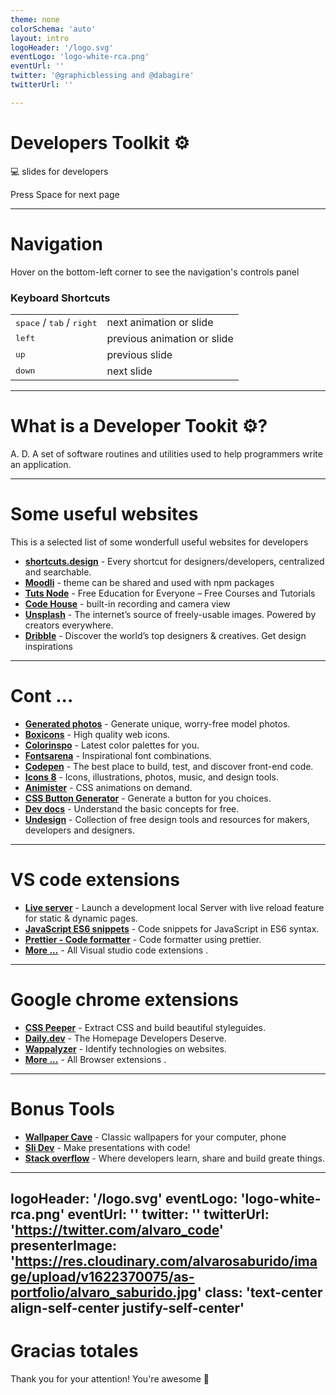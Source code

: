```yaml
---
theme: none
colorSchema: 'auto'
layout: intro
logoHeader: '/logo.svg'
eventLogo: 'logo-white-rca.png'
eventUrl: ''
twitter: '@graphicblessing and @dabagire'
twitterUrl: ''

---
```


# Developers Toolkit ⚙️

💻 slides for developers

<div class="pt-12">
  <span @click="next" class="px-2 p-1 rounded cursor-pointer hover:bg-white hover:bg-opacity-10">
    Press Space for next page <carbon:arrow-right class="inline"/>
  </span>
</div>

---

# Navigation

Hover on the bottom-left corner to see the navigation's controls panel

### Keyboard Shortcuts

|                                                      |                             |
| ---------------------------------------------------- | --------------------------- |
| <kbd>space</kbd> / <kbd>tab</kbd> / <kbd>right</kbd> | next animation or slide     |
| <kbd>left</kbd>                                      | previous animation or slide |
| <kbd>up</kbd>                                        | previous slide              |
| <kbd>down</kbd>                                      | next slide                  |




---



# What is a Developer Tookit ⚙️?

A. D. A set of software routines and utilities used to help programmers write an application.


---


# Some useful websites

This is a selected list of some wonderfull useful websites for developers

- **[shortcuts.design](https://shortcuts.design/)** - Every shortcut for designers/developers, centralized and searchable.
- **[Moodli](https://moodly.site/)** - theme can be shared and used with npm packages
- **[Tuts Node](https://www.tutsnodes.com/)** - Free Education for Everyone – Free Courses and Tutorials
- **[Code House](https://codehouse.vercel.app/ )** - built-in recording and camera view
- **[Unsplash](https://unsplash.com/)** - The internet’s source of freely-usable images.
Powered by creators everywhere.
- **[Dribble](https://dribbble.com/)** - Discover the world’s top designers & creatives. Get design inspirations


---


# Cont ...

- **[Generated photos](https://generated.photos/)** - Generate unique, worry-free model photos.
- **[Boxicons](https://boxicons.com/)** - High quality web icons.
- **[Colorinspo](https://colorsinspo.com/)** - Latest color palettes for you.
- **[Fontsarena](https://fontsarena.com/)** - Inspirational font combinations.
- **[Codepen](https://codepen.io/)** - The best place to build, test, and discover front-end code.
- **[Icons 8](https://icons8.com/)** - Icons, illustrations, photos, music, and design tools.
- **[Animister](https://animista.net/)** - CSS animations on demand.
- **[CSS Button Generator](https://css3buttongenerator.com/)** - Generate a button for you choices.
- **[Dev docs](https://devdocs.io/)** - Understand the basic concepts for free.
- **[Undesign](https://undesign.learn.uno/)** - Collection of free design tools and resources for makers, developers and designers.

---

# VS code extensions

- **[Live server](https://marketplace.visualstudio.com/items?itemName=ritwickdey.LiveServer)** - Launch a development local Server with live reload feature for static & dynamic pages.
- **[JavaScript ES6 snippets](https://marketplace.visualstudio.com/items?itemName=xabikos.JavaScriptSnippets)** - Code snippets for JavaScript in ES6 syntax.
- **[Prettier - Code formatter](https://marketplace.visualstudio.com/items?itemName=esbenp.prettier-vscode)** - Code formatter using prettier.
- **[More ...](https://marketplace.visualstudio.com/search?target=VSCode&category=All%20categories&sortBy=Installs)** - All Visual studio code extensions . 

---

# Google chrome extensions

- **[CSS Peeper](https://chrome.google.com/webstore/detail/css-peeper/mbnbehikldjhnfehhnaidhjhoofhpehk?hl=en)** - Extract CSS and build beautiful styleguides.
- **[Daily.dev](https://chrome.google.com/webstore/detail/dailydev-the-homepage-dev/jlmpjdjjbgclbocgajdjefcidcncaied)** - The Homepage Developers Deserve.
- **[Wappalyzer](https://chrome.google.com/webstore/detail/wappalyzer/gppongmhjkpfnbhagpmjfkannfbllamg?hl=en)** - Identify technologies on websites.
- **[More ...](https://chrome.google.com/webstore/category/extensions?hl=en)** - All Browser extensions .

---

# Bonus Tools
- **[Wallpaper Cave](https://wallpapercave.com/)** - Classic wallpapers for your computer, phone
- **[Sli Dev](https://sli.dev/)** - Make presentations with code! 
- **[Stack overflow](https://stackoverflow.com/)** - Where developers learn, share and build greate things.

---
logoHeader: '/logo.svg'
eventLogo: 'logo-white-rca.png'
eventUrl: ''
twitter: ''
twitterUrl: 'https://twitter.com/alvaro_code'
presenterImage: 'https://res.cloudinary.com/alvarosaburido/image/upload/v1622370075/as-portfolio/alvaro_saburido.jpg'
class: 'text-center align-self-center justify-self-center'
---

# Gracias totales

Thank you for your attention! You're awesome 🥳
